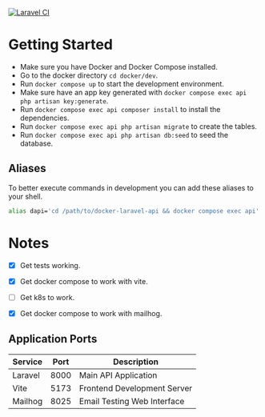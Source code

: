 
[![Laravel CI](https://github.com/ajn123/BreakfastClub/actions/workflows/ci.yml/badge.svg)](https://github.com/ajn123/BreakfastClub/actions/workflows/ci.yml)




# Getting Started 

- Make sure you have Docker and Docker Compose installed.
- Go to the docker directory `cd docker/dev`.
- Run `docker compose up` to start the development environment.
- Make sure have an app key generated with `docker compose exec api php artisan key:generate`.
- Run `docker compose exec api composer install` to install the dependencies.
- Run `docker compose exec api php artisan migrate` to create the tables.
- Run `docker compose exec api php artisan db:seed` to seed the database.


## Aliases 
To better execute commands in development you can add these aliases to your shell.

```bash
alias dapi='cd /path/to/docker-laravel-api && docker compose exec api'
```


# Notes

- [x] Get tests working.
- [x] Get docker compose to work with vite.
- [ ] Get k8s to work.
- [x] Get docker compose to work with mailhog.



## Application Ports

| Service    | Port  | Description                               |
|------------|-------|-------------------------------------------|
| Laravel    | 8000  | Main API Application                      |
| Vite       | 5173  | Frontend Development Server               |
| Mailhog    | 8025  | Email Testing Web Interface               |

